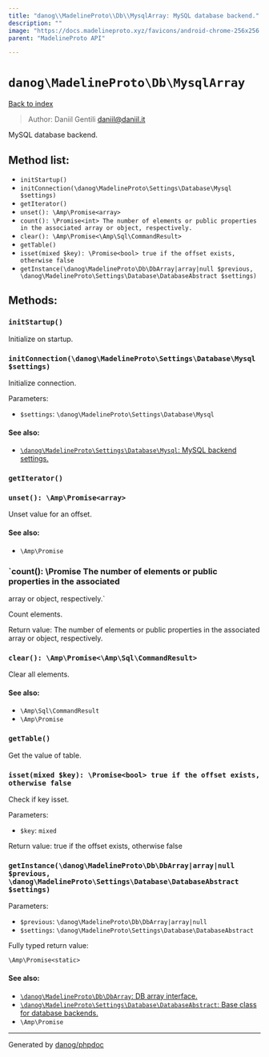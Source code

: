 ```yaml
---
title: "danog\\MadelineProto\\Db\\MysqlArray: MySQL database backend."
description: ""
image: "https://docs.madelineproto.xyz/favicons/android-chrome-256x256.png"
parent: "MadelineProto API"

---
```

# `danog\MadelineProto\Db\MysqlArray`
[Back to index](../../../index.html)

> Author: Daniil Gentili <daniil@daniil.it>  
  

MySQL database backend.  




## Method list:
* `initStartup()`
* `initConnection(\danog\MadelineProto\Settings\Database\Mysql $settings)`
* `getIterator()`
* `unset(): \Amp\Promise<array>`
* `count(): \Promise<int> The number of elements or public properties in the associated
array or object, respectively.`
* `clear(): \Amp\Promise<\Amp\Sql\CommandResult>`
* `getTable()`
* `isset(mixed $key): \Promise<bool> true if the offset exists, otherwise false`
* `getInstance(\danog\MadelineProto\Db\DbArray|array|null $previous, \danog\MadelineProto\Settings\Database\DatabaseAbstract $settings)`

## Methods:
### `initStartup()`

Initialize on startup.



### `initConnection(\danog\MadelineProto\Settings\Database\Mysql $settings)`

Initialize connection.


Parameters:

* `$settings`: `\danog\MadelineProto\Settings\Database\Mysql`   


#### See also: 
* [`\danog\MadelineProto\Settings\Database\Mysql`: MySQL backend settings.](../../../danog/MadelineProto/Settings/Database/Mysql.html)




### `getIterator()`





### `unset(): \Amp\Promise<array>`

Unset value for an offset.


#### See also: 
* `\Amp\Promise`




### `count(): \Promise<int> The number of elements or public properties in the associated
array or object, respectively.`

Count elements.


Return value: The number of elements or public properties in the associated
array or object, respectively.


### `clear(): \Amp\Promise<\Amp\Sql\CommandResult>`

Clear all elements.


#### See also: 
* `\Amp\Sql\CommandResult`
* `\Amp\Promise`




### `getTable()`

Get the value of table.



### `isset(mixed $key): \Promise<bool> true if the offset exists, otherwise false`

Check if key isset.


Parameters:

* `$key`: `mixed`   


Return value: true if the offset exists, otherwise false


### `getInstance(\danog\MadelineProto\Db\DbArray|array|null $previous, \danog\MadelineProto\Settings\Database\DatabaseAbstract $settings)`




Parameters:

* `$previous`: `\danog\MadelineProto\Db\DbArray|array|null`   
* `$settings`: `\danog\MadelineProto\Settings\Database\DatabaseAbstract`   


Fully typed return value:
```
\Amp\Promise<static>
```
#### See also: 
* [`\danog\MadelineProto\Db\DbArray`: DB array interface.](../../../danog/MadelineProto/Db/DbArray.html)
* [`\danog\MadelineProto\Settings\Database\DatabaseAbstract`: Base class for database backends.](../../../danog/MadelineProto/Settings/Database/DatabaseAbstract.html)
* `\Amp\Promise`




---
Generated by [danog/phpdoc](https://phpdoc.daniil.it)
